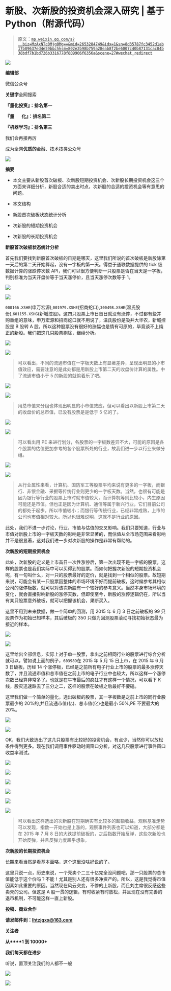 # 新股、次新股的投资机会深入研究 | 基于 Python（附源代码）

> 原文：[`mp.weixin.qq.com/s?__biz=MzAxNTc0Mjg0Mg==&mid=2653284749&idx=1&sn=8d35787fc3452d1ab17b89637ed4e59b&chksm=802e2b98b759a28eab8f2be6007c40b87131cac04b38bdf7b1bd726b3316778f809906f6356a&scene=27#wechat_redirect`](http://mp.weixin.qq.com/s?__biz=MzAxNTc0Mjg0Mg==&mid=2653284749&idx=1&sn=8d35787fc3452d1ab17b89637ed4e59b&chksm=802e2b98b759a28eab8f2be6007c40b87131cac04b38bdf7b1bd726b3316778f809906f6356a&scene=27#wechat_redirect)

![](img/cb3bd660442e6bc134fbecf2477c43d1.png)

**编辑部**

微信公众号

**关键字**全网搜索

**『量化投资』：排名第一**

**『量       化』：排名第二**

**『机器学习』：排名第三**

我们会再接再厉

成为全网**优质的**金融、技术技类公众号

![](img/aa55e7eb5d6c9ebef5576a97f7b8a4da.png)

**摘要**

*   本文主要从新股首次破板、次新股短期投资机会、次新股长期投资机会这三个方面来详细分析，新股合适的卖出时点，次新股的合适的投资机会等有意思的问题。

*   本文结构

*   新股首次破板状态统计分析

*   次新股的短期投资机会

*   次新股的长期投资机会

**新股首次破板状态统计分析**

首先我们要找到新股首次破板的日期是哪天，这里我们所说的首次破板是新股除第一天后的第二天开始算起，没有一字板的第一天。得益于通联数据提供的 tick 级数据计算的涨跌停次数 API，我们可以很方便判断一只股票是否在当天是一字板，判别标准为当天开盘价等于当天涨停价，且当天涨停次数等于 1。

![](img/3430aff4ab1d4b5bcf13ebb8d5662d46.png)

![](img/ccea47a3b21f5f986a3437dd8945dc87.png)

`000166.XSHE`(申万宏源),`001979.XSHE`(招商蛇口),`300498.XSHE`(温氏股份),`601155.XSHG`(新城控股)。这四只股票上市日首日就没有涨停，不过都有些并购重组的意味，申万宏源和招商蛇口就不用说了，温氏股份是吸并大华农，新城控股是 B 股转 A 股。所以这种股票没有很好的涨幅也是情有可原的，毕竟谈不上纯正的新股。我们把这几只股票剔除，继续分析。

![](img/fc54f7a84c3b20b19d125b1c47adcc06.png)

![](img/a406971340afce27510758e62de6b342.png)

> 可以看出，不同的流通市值在一字板天数上有显著差异，呈现出明显的小市值效应，需要注意的是此处都是用新股上市第二天的收盘价计算的属性。中了流通市值小于 5 的新股的就偷着乐了吧。

![](img/6caa666862c39d12669b02ac74640581.png)

![](img/568f059c5e173300ee5fd38540afc845.png)

> 用总市值来分组也体现出明显的小市值效应，但可以看出以新股上市第二天的收盘价的总市值，已没有股票是是低于 5 亿的了。

![](img/d976cc09f38abbfd4ed427e907fa5b76.png)

![](img/726f59685b60bb0505587f39d5e2aa57.png)

> 可以看出用 PE 来进行划分，各股票的一字板数差异不大，可能的原因是各个股票的估值更加参考的各个股票所处的行业，故我们进一步以行业来做分组。

![](img/a8ed836b44344ac9d82fca5ecff89580.png)

![](img/58eb9f6ef2dea11f5b9eeed72b3c9dfa.png)

> 从行业属性来看，计算机、国防军工等股票平均来说有更多的一字板，而银行、非银金融、采掘等传统行业则更少的一字板天数。当然，也很有可能是因为银行等行业的股票上市时就市值较大，而计算机等则比较小，内生原因可能还是市值。但也正是因为计算机、通信等属于新兴行业，它们目前公司的都处于起步，所以市值较小；而银行等传统行业，已经非常成熟，上市的公司也市值相对较大。所以也很难说明，这就不是行业的原因。

此处，我们不进一步讨论，行业，市值与估值的交叉影响。我们只要知道，行业与市值对新股上市的一字板天数的影响是非常显著的，而估值从全市场范围来看影响并不是很显著，这对我们进一步对次新股的操作是非常有帮助的。

**次新股的短期投资机会**

此处，次新股的定义是上市首日一次性涨停后，第一次出现不是一字板的股票，这样的股票也是我们实际中可以买得到的股票。而如何把握次新股的短期投资机会呢，有一句叫什么，对一只的股票最好的定价，就是找到一个相似的股票。故短期来说，可能会有某一只股票因整体的市场环境不好而提前破板，这时候参考其相似公司的涨停板数，就可以对该次新股有一个较好的参考意义。当然本身市场环境的变化，就会直接影响新股的涨停天数，但即使至今，新股的涨停逻辑仍在，所以当有某只股票意外破板，就可以把握该机会，果断买入。 

这里不用到未来数据，做一个简单的回测，用 2015 年 6 月 3 日之前破板的 99 只股票作为初始已知样本，其后破板的 350 只做为回测股票滚动寻找初始状态最为接近的样本。

![](img/48fda9b3de1735528041f092029ac9e8.png)

![](img/594aa2c73cfe847c14199f1cee28dcee.png)

这里给出全部信息，实际上对于单一股票，拿出之前相同行业的股票进行综合分析就可以，譬如说上面的例子，`603989`在 2015 年 5 月 15 日上市，在 2015 年 6 月 3 日破板，历经 14 个涨停板，已经是之前所有电子行业上市的股票的最多涨停天数了，并且流通市值和总市值在之前上市的电子行业中也较大，所以这样一个涨停次数已经算非常多了。也就是在牛市最后的疯狂才有这样一个情况，可以看下 K 线，股灾迅速跌去了三分之二，这样的股票在破板之后最好不要碰。

这里我们做一个简单的量化，选出破板的股票，其一字板数是之前上市的同行业股票最少的 20%的,并且流通市值(亿)、总市值(亿)也是最小 50%,PE 不要最大的 20%。

![](img/3fafbe1b8aa46a8ba400e95c4d9ccf98.png)

![](img/1f3339552ce175584f6f139086ac7621.png)

OK，我们大致选出了这几只股票有比较好的投资机会，有点少，当然你可以放松条件得到更多。现在我们调用事件驱动时间窗口分析，对这几只股票进行事件窗口收益率测试。

![](img/1a77e7a051743c5f4241828364bc6a99.png)

![](img/dfa411299487a2727e3f245b744326db.png)

![](img/9220c721a4dc2a3e6a0fabc084ea7b19.png)

![](img/e5a61b71ea3dfc321e520bf2bb648805.png)

![](img/9220c721a4dc2a3e6a0fabc084ea7b19.png)

![](img/a2dafa6537379147aeb3d58ff52fd1d5.png)

> 可以看出这样选出的次新股在短期确实有比较多的超额收益，观察基准走势可以发现，指数一开始也是上涨的，观察事件列表也可以知道，大部分都是在 2015 年 7 月 8 日的大跌提前破板的，之后指数开始反弹，这些次新股也开始反弹，并且反弹力度超乎想象。

**次新股的长期投资机会**

长期来看当然是看基本面咯，这个这里没啥好说的了。 

这里只说一点，历史来说，一个壳卖个二三十亿完全没问题吧，那一只股票的总市值能低于这个价吗？不能！尤其是别人还有很多净资产的。所以，这是我觉得市值因素如此重要的原因。当然现在风云突变，不停的上新股，而且刘主席很反感这些卖壳的公司。但这是 A 股一贯的逻辑，有时收紧有时放松，并且现在没有完善的退市机制，不可能这样一直上新股。

**投稿、商业合作**

**请发邮件到：lhtzjqxx@163.com**

**关注者**

**从****1 到 10000+**

**我们每天都在进步**

听说，置顶关注我们的人都不一般

![](img/74c285b465d1c5684165b6d5f0ebcd06.png)

**![](img/40429cd849aaf6f87544f9c00f4f92ad.png)**